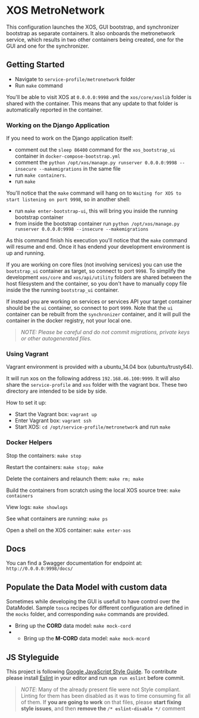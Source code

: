 # XOS MetroNetwork 

This configuration launches the XOS, GUI bootstrap, and synchronizer bootstrap as separate containers. It also
onboards the metronetwork service, which results in two other containers being created, one for the GUI and one
for the synchronizer.

## Getting Started

- Navigate to `service-profile/metronetwork` folder
- Run `make` command

You'll be able to visit XOS at `0.0.0.0:9998` and the `xos/core/xoslib` folder is shared with the container. This means that any update to that folder is automatically reported in the container.

### Working on the Django Application
If you need to work on the Django application itself:
- comment out the `sleep 86400` command for the `xos_bootstrap_ui` container in `docker-compose-bootstrap.yml`
- comment the `python /opt/xos/manage.py runserver 0.0.0.0:9998 --insecure --makemigrations` in the same file
- run `make containers`.
- run `make`

You'll notice that the `make` command will hang on to `Waiting for XOS to start listening on port 9998`, so in another shell:
- run `make enter-bootstrap-ui`, this will bring you inside the running bootstrap container
- from inside the bootstrap container run `python /opt/xos/manage.py runserver 0.0.0.0:9998 --insecure --makemigrations`

As this command finish his execution you'll notice that the `make` command will resume and end. Once it has endend your development environment is up and running. 

If you are working on core files (not involving services) you can use the `bootstrap_ui` container as target, so connect to port `9998`. To simplify the development `xos/core` and `xos/api/utility` folders are shared between the host filesystem and the container, so you don't have to manually copy file inside the the running `bootstrap_ui` container.

If instead you are working on services or services API your target container should be the `ui` container, so connect to port `9999`. Note that the `ui` container can be rebuilt from the `synchronizer` container, and it will pull the container in the docker registry, not your local one.

> _NOTE:
> Please be careful and do not commit migrations, private keys or other autogenerated files._


### Using Vagrant

Vagrant environment is provided with a ubuntu_14.04 box (ubuntu/trusty64). 

It will run xos on the following address `192.168.46.100:9999`. 
It will also share the `service-profile` and `xos` folder with the vagrant box. These two directory are intended to be side by side.

How to set it up:
- Start the Vagrant box: `vagrant up`
- Enter Vagrant box: `vagrant ssh`
- Start XOS: `cd /opt/service-profile/metronetwork` and run `make`

### Docker Helpers

Stop the containers: `make stop`

Restart the containers: `make stop; make`

Delete the containers and relaunch them: `make rm; make`

Build the containers from scratch using the local XOS source tree: `make containers`

View logs: `make showlogs`

See what containers are running: `make ps`

Open a shell on the XOS container: `make enter-xos`

## Docs

You can find a Swagger documentation for endpoint at: `http://0.0.0.0:9998/docs/`

## Populate the Data Model with custom data

Sometimes while developing the GUI is usefull to have control over the DataModel. Sample `tosca` recipes for different configuration are defined in the `mocks` folder, and corresponding `make` commands are provided.

- Bring up the **CORD** data model: `make mock-cord`
- - Bring up the **M-CORD** data model: `make mock-mcord`

## JS Styleguide

This project is following [Google JavaScript Style Guide](https://google.github.io/styleguide/javascriptguide.xml). To contribute please install [Eslint](http://eslint.org/) in your editor and run `npm run eslint` before commit.

> _NOTE_:
> Many of the already present file were not Style compliant. Linting for them has been disabled as it was to time consuming fix all of them. If **you are going to work** on that files, please **start fixing style issues**, and then **remove the `/* eslint-disable */`** comment
